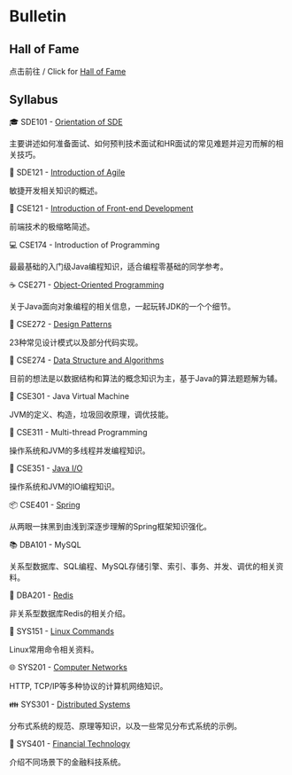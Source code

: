 # Bulletin

## Hall of Fame

点击前往 / Click for [Hall of Fame](./halloffame.md)

## Syllabus

:mortar_board: SDE101 - [Orientation of SDE](./SDE101.md)

主要讲述如何准备面试、如何预判技术面试和HR面试的常见难题并迎刃而解的相关技巧。

:rocket: SDE121 - [Introduction of Agile](./SDE121.md)

敏捷开发相关知识的概述。

:art: CSE121 - [Introduction of Front-end Development](./CSE121.md)

前端技术的极缩略简述。

:computer: CSE174 - Introduction of Programming

最最基础的入门级Java编程知识，适合编程零基础的同学参考。

:coffee: CSE271 - [Object-Oriented Programming](./CSE271.md)

关于Java面向对象编程的相关信息，一起玩转JDK的一个个细节。

:nut_and_bolt: CSE272 - [Design Patterns](./CSE272.md)

23种常见设计模式以及部分代码实现。

:1234: CSE274 - [Data Structure and Algorithms](./CSE274.md)

目前的想法是以数据结构和算法的概念知识为主，基于Java的算法题题解为辅。

:vertical_traffic_light: CSE301 - Java Virtual Machine

JVM的定义、构造，垃圾回收原理，调优技能。

:closed_lock_with_key: CSE311 - Multi-thread Programming

操作系统和JVM的多线程并发编程知识。

:floppy_disk: CSE351 - [Java I/O](./CSE351.md)

操作系统和JVM的IO编程知识。

:package: CSE401 - [Spring](./CSE401.md)

从两眼一抹黑到由浅到深逐步理解的Spring框架知识强化。

:books: DBA101 - MySQL

关系型数据库、SQL编程、MySQL存储引擎、索引、事务、并发、调优的相关资料。

:memo: DBA201 - [Redis](./DBA201.md)

非关系型数据库Redis的相关介绍。

:penguin: SYS151 - [Linux Commands](./SYS151.md)

Linux常用命令相关资料。

:globe_with_meridians: SYS201 - [Computer Networks](./SYS201.md)

HTTP, TCP/IP等多种协议的计算机网络知识。

:family: SYS301 - [Distributed Systems](./SYS301.md)

分布式系统的规范、原理等知识，以及一些常见分布式系统的示例。

:atm: SYS401 - [Financial Technology](./SYS401.md)

介绍不同场景下的金融科技系统。


